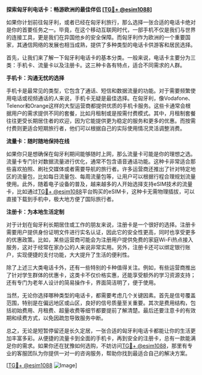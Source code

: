 **探索匈牙利电话卡：畅游欧洲的最佳伴侣 [[TG💪+ @esim1088](https://t.me/s/esim1088)]**

如果你计划前往匈牙利，或者已经在匈牙利旅行，那么选择一张合适的电话卡绝对是你的首要任务之一。毕竟，在这个移动互联网时代，一部手机不仅是我们与世界的连接工具，更是我们在异国他乡的安全保障。而匈牙利作为欧洲的一个重要国家，其通信网络的发展也相当成熟，提供了多种类型的电话卡供游客和居民选择。

首先，让我们来了解一下匈牙利电话卡的基本分类。一般来说，电话卡主要分为三类：手机卡、流量卡以及注册卡。这三种卡各有特点，适合不同需求的人群。

**手机卡：沟通无忧的选择**

手机卡是最常见的类型，它包含了通话、短信和数据流量的功能。对于需要频繁使用电话或视频通话的人来说，手机卡无疑是最佳选择。在匈牙利，像Vodafone、Telenor和Orange这样的大型运营商都提供优质的手机卡服务。这些卡通常会根据用户的需求提供不同的套餐，比如月租制或是按需付费模式。其中，月租制套餐往往更受长期居住者的欢迎，因为它能提供更为稳定的服务和更多的优惠。而按需付费则更适合短期旅行者，他们可以根据自己的实际使用情况灵活调整消费。

**流量卡：随时随地保持在线**

如果你只是想确保在匈牙利期间能够随时上网，那么流量卡可能是你的理想之选。流量卡专门针对数据流量进行优化，通常不包含语音通话功能。这种卡非常适合那些喜欢拍照、刷社交媒体或者需要导航的旅行者。许多运营商还推出了针对特定地区的流量包，比如每日流量包、每周流量包等，让用户可以根据行程合理规划流量使用。此外，随着电子设备的普及，越来越多的人开始选择支持eSIM技术的流量卡，比如通过[TG💪+ @esim1088](https://t.me/s/esim1088)平台购买的eSIM卡，这种卡无需物理插拔，可以直接下载到手机中，极大地方便了国际旅行者。

**注册卡：为本地生活定制**

对于计划在匈牙利长期居住或工作的朋友来说，注册卡是一个很好的选择。注册卡需要用户提供身份证明文件进行实名认证，因此它的安全性更高，同时也享受更多的优惠政策。比如，某些运营商可能会为注册用户提供免费的家庭Wi-Fi热点接入服务，这对于经常在家办公的人来说非常实用。另外，注册卡还可以绑定银行账户，实现便捷的支付功能，大大提升了生活的便利性。

除了上述三大类电话卡外，还有一些特别的卡种值得关注。例如，有些运营商推出了针对学生群体的优惠卡，这类卡不仅价格实惠，还能享受额外的学习资源支持；还有专门为老年人设计的简易操作卡，界面简洁明了，便于使用。

当然，无论你选择哪种类型的电话卡，都需要考虑几个关键因素。首先是信号覆盖范围，特别是在偏远地区或山区，良好的信号质量至关重要。其次是费用结构，包括初始费用、月租费、超量收费等细节都要提前了解清楚。最后还要注意卡的有效期和续费方式，以免因疏忽导致服务中断。

总之，无论是短暂停留还是长久定居，一张合适的匈牙利电话卡都能让你的生活更加丰富多彩。从便捷的流量卡到全面的手机卡，再到安全的注册卡，总有一款能满足你的需求。如果你还在犹豫如何选购，不妨访问[TG💪+ @esim1088](https://t.me/s/esim1088)，那里有专业的客服团队为你提供一对一的咨询服务，帮助你找到最适合自己的解决方案。

[[TG💪+ @esim1088](https://t.me/s/esim1088) ![Image](https://i.postimg.cc/4NQfJmqS/Snipaste-2025-05-13-00-14-12.png)]